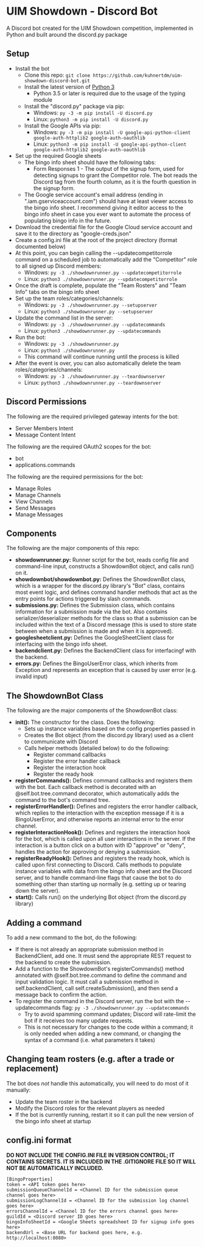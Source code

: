 # UIM Showdown - Discord Bot

A Discord bot created for the UIM Showdown competition, implemented in Python and built around the discord.py package

## Setup

* Install the bot
  * Clone this repo: `git clone https://github.com/kuhnertdm/uim-showdown-discord-bot.git`
  * Install the latest version of [Python 3](https://www.python.org/downloads/)
    * Python 3.5 or later is required due to the usage of the typing module
  * Install the "discord.py" package via pip:
    * Windows: `py -3 -m pip install -U discord.py`
    * Linux: `python3 -m pip install -U discord.py`
  * Install the Google APIs via pip:
    * Windows: `py -3 -m pip install -U google-api-python-client google-auth-httplib2 google-auth-oauthlib`
    * Linux: `python3 -m pip install -U google-api-python-client google-auth-httplib2 google-auth-oauthlib`
* Set up the required Google sheets
  * The bingo info sheet should have the following tabs:
    * Form Responses 1 - The output of the signup form, used for detecting signups to grant the Competitor role. The bot reads the Discord tag from the fourth column, as it is the fourth question in the signup form.
  * The Google service account's email address (ending in ".iam.gserviceaccount.com") should have at least viewer access to the bingo info sheet. I recommend giving it editor access to the bingo info sheet in case you ever want to automate the process of populating bingo info in the future.
* Download the credential file for the Google Cloud service account and save it to the directory as "google-creds.json"
* Create a config.ini file at the root of the project directory (format documented below)
* At this point, you can begin calling the --updatecompetitorrole command on a scheduled job to automatically add the "Competitor" role to all signed up Discord members:
  * Windows: `py -3 ./showdownrunner.py --updatecompetitorrole`
  * Linux: `python3 ./showdownrunner.py --updatecompetitorrole`
* Once the draft is complete, populate the "Team Rosters" and "Team Info" tabs on the bingo info sheet
* Set up the team roles/categories/channels:
  * Windows: `py -3 ./showdownrunner.py --setupserver`
  * Linux: `python3 ./showdownrunner.py --setupserver`
* Update the command list in the server:
  * Windows: `py -3 ./showdownrunner.py --updatecommands`
  * Linux: `python3 ./showdownrunner.py --updatecommands`
* Run the bot:
  * Windows: `py -3 ./showdownrunner.py`
  * Linux: `python3 ./showdownrunner.py`
  * This command will continue running until the process is killed
* After the event is over, you can also automatically delete the team roles/categories/channels:
  * Windows: `py -3 ./showdownrunner.py --teardownserver`
  * Linux: `python3 ./showdownrunner.py --teardownserver`

## Discord Permissions

The following are the required privileged gateway intents for the bot:

* Server Members Intent
* Message Content Intent

The following are the required OAuth2 scopes for the bot:

* bot
* applications.commands

The following are the required permissions for the bot:

* Manage Roles
* Manage Channels
* View Channels
* Send Messages
* Manage Messages

## Components

The following are the major components of this repo:

* **showdownrunner.py:** Runner script for the bot, reads config file and command-line input, constructs a ShowdownBot object, and calls run() on it.
* **showdownbot/showdownbot.py:** Defines the ShowdownBot class, which is a wrapper for the discord.py library's "Bot" class, contains most event logic, and defines command handler methods that act as the entry points for actions triggered by slash commands.
* **submissions.py:** Defines the Submission class, which contains information for a submission made via the bot. Also contains serializer/deserializer methods for the class so that a submission can be included within the text of a Discord message (this is used to store state between when a submission is made and when it is approved).
* **googlesheetclient.py:** Defines the GoogleSheetClient class for interfacing with the bingo info sheet.
* **backendclient.py:** Defines the BackendClient class for interfacingf with the backend.
* **errors.py:** Defines the BingoUserError class, which inherits from Exception and represents an exception that is caused by user error (e.g. invalid input)

## The ShowdownBot Class

The following are the major components of the ShowdownBot class:

* **__init__():** The constructor for the class. Does the following:
  * Sets up instance variables based on the config properties passed in
  * Creates the Bot object (from the discord.py library) used as a client to communicate with Discord
  * Calls helper methods (detailed below) to do the following:
    * Register command callbacks
    * Register the error handler callback
    * Register the interaction hook
    * Register the ready hook
* **registerCommands():** Defines command callbacks and registers them with the bot. Each callback method is decorated with an @self.bot.tree.command decorator, which automatically adds the command to the bot's command tree.
* **registerErrorHandler():** Defines and registers the error handler callback, which replies to the interaction with the exception message if it is a BingoUserError, and otherwise reports an internal error to the error channel.
* **registerInteractionHook():** Defines and registers the interaction hook for the bot, which is called upon all user interactions in the server. If the interaction is a button click on a button with ID "approve" or "deny", handles the action for approving or denying a submission.
* **registerReadyHook():** Defines and registers the ready hook, which is called upon first connecting to Discord. Calls methods to populate instance variables with data from the bingo info sheet and the Discord server, and to handle command-line flags that cause the bot to do something other than starting up normally (e.g. setting up or tearing down the server).
* **start():** Calls run() on the underlying Bot object (from the discord.py library)

## Adding a command

To add a new command to the bot, do the following:

* If there is not already an appropriate submission method in BackendClient, add one. It must send the appropriate REST request to the backend to create the submission.
* Add a function to the ShowdownBot's registerCommands() method annotated with @self.bot.tree.command to define the command and input validation logic. It must call a submission method in self.backendClient, call self.createSubmission(), and then send a message back to confirm the action.
* To register the command in the Discord server, run the bot with the --updatecommands flag: `py -3 ./showdownrunner.py --updatecommands`
  * Try to avoid spamming command updates; Discord will rate-limit the bot if it receives too many update requests.
  * This is not necessary for changes to the code within a command; it is only needed when adding a new command, or changing the syntax of a command (i.e. what parameters it takes)

## Changing team rosters (e.g. after a trade or replacement)

The bot does *not* handle this automatically, you will need to do most of it manually:

* Update the team roster in the backend
* Modify the Discord roles for the relevant players as needed
* If the bot is currently running, restart it so it can pull the new version of the bingo info sheet at startup

## config.ini format

**DO NOT INCLUDE THE CONFIG.INI FILE IN VERSION CONTROL; IT CONTAINS SECRETS. IT IS INCLUDED IN THE .GITIGNORE FILE SO IT WILL NOT BE AUTOMATICALLY INCLUDED.**

```
[BingoProperties]
token = <API token goes here>
submissionQueueChannelId = <Channel ID for the submission queue channel goes here>
submissionLogChannelId = <Channel ID for the submission log channel goes here>
errorsChannelId = <Channel ID for the errors channel goes here>
guildId = <Discord server ID goes here>
bingoInfoSheetId = <Google Sheets spreadsheet ID for signup info goes here>
backendUrl = <Base URL for backend goes here, e.g. http://localhost:8080>
```